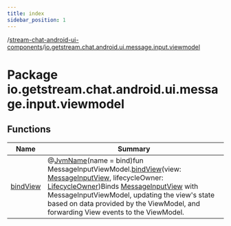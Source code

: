 ```yaml
---
title: index
sidebar_position: 1
---
```

/[stream-chat-android-ui-components](../index.md)/[io.getstream.chat.android.ui.message.input.viewmodel](index.md)  
  
  
  
# Package io.getstream.chat.android.ui.message.input.viewmodel  
  
  
## Functions  
  
|  Name |  Summary | 
|---|---|
| <a name="io.getstream.chat.android.ui.message.input.viewmodel//bindView/com.getstream.sdk.chat.viewmodel.MessageInputViewModel#io.getstream.chat.android.ui.message.input.MessageInputView#androidx.lifecycle.LifecycleOwner/PointingToDeclaration/"></a>[bindView](bindView.md)| <a name="io.getstream.chat.android.ui.message.input.viewmodel//bindView/com.getstream.sdk.chat.viewmodel.MessageInputViewModel#io.getstream.chat.android.ui.message.input.MessageInputView#androidx.lifecycle.LifecycleOwner/PointingToDeclaration/"></a>@[JvmName](https://kotlinlang.org/api/latest/jvm/stdlib/kotlin.jvm/-jvm-name/index.html)(name = bind)fun MessageInputViewModel.[bindView](bindView.md)(view: [MessageInputView](../io.getstream.chat.android.ui.message.input/MessageInputView/index.md), lifecycleOwner: [LifecycleOwner](https://developer.android.com/reference/kotlin/androidx/lifecycle/LifecycleOwner.html))Binds [MessageInputView](../io.getstream.chat.android.ui.message.input/MessageInputView/index.md) with MessageInputViewModel, updating the view's state based on data provided by the ViewModel, and forwarding View events to the ViewModel.|

